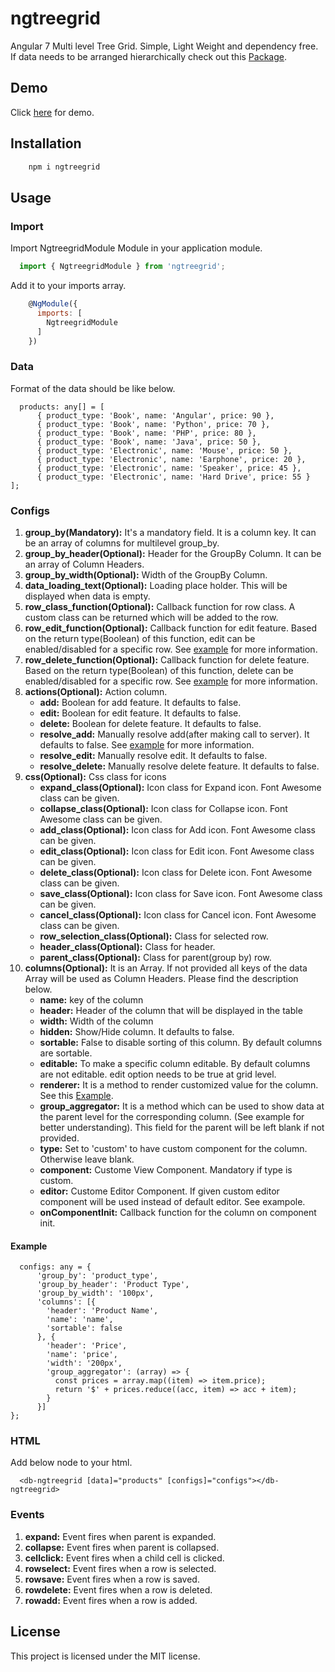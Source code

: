 
# ngtreegrid
Angular 7 Multi level Tree Grid. Simple, Light Weight and dependency free. If data needs to be arranged hierarchically check out this 
<a href="https://github.com/debabratapatra/angular-tree-grid">Package</a>.

## Demo

Click <a href="https://ng-tree-grid.stackblitz.io/" target="_blank">here</a> for demo.

## Installation

```bash
    npm i ngtreegrid
```

## Usage

### Import
Import NgtreegridModule Module in your application module.

```javascript
  import { NgtreegridModule } from 'ngtreegrid';
```

Add it to your imports array.

```javascript
    @NgModule({
      imports: [
        NgtreegridModule
      ]
    })
```

### Data
Format of the data should be like below.

```
  products: any[] = [
      { product_type: 'Book', name: 'Angular', price: 90 },
      { product_type: 'Book', name: 'Python', price: 70 },
      { product_type: 'Book', name: 'PHP', price: 80 },
      { product_type: 'Book', name: 'Java', price: 50 },
      { product_type: 'Electronic', name: 'Mouse', price: 50 },
      { product_type: 'Electronic', name: 'Earphone', price: 20 },
      { product_type: 'Electronic', name: 'Speaker', price: 45 },
      { product_type: 'Electronic', name: 'Hard Drive', price: 55 }
];
```

### Configs

1. **group_by(Mandatory):** It's a mandatory field. It is a column key. It can be an array of columns for multilevel group_by.
2. **group_by_header(Optional):** Header for the GroupBy Column. It can be an array of Column Headers.
3. **group_by_width(Optional):** Width of the GroupBy Column.
4. **data_loading_text(Optional):** Loading place holder. This will be displayed when data is empty.
5. **row_class_function(Optional):** Callback function for row class. A custom class can be returned which will be added to the row.
6. **row_edit_function(Optional):** Callback function for edit feature. Based on the return type(Boolean) of this function, edit can be enabled/disabled for a specific row. See <a href="https://ng-tree-grid.stackblitz.io/cond_row_edit">example</a> for more information.
7. **row_delete_function(Optional):** Callback function for delete feature. Based on the return type(Boolean) of this function, delete can be enabled/disabled for a specific row. See <a href="https://ng-tree-grid.stackblitz.io/cond_row_edit">example</a> for more information.
8. **actions(Optional):** Action column.
     * **add:** Boolean for add feature. It defaults to false.
     * **edit:** Boolean for edit feature. It defaults to false.
     * **delete:** Boolean for delete feature. It defaults to false.
     * **resolve_add:** Manually resolve add(after making call to server). It defaults to false. See <a href="https://ng-tree-grid.stackblitz.io/resolve_row_add">example</a> for more information.
     * **resolve_edit:** Manually resolve edit. It defaults to false.
     * **resolve_delete:** Manually resolve delete feature. It defaults to false.
5. **css(Optional):** Css class for icons
    * **expand_class(Optional):** Icon class for Expand icon. Font Awesome class can be given.
    * **collapse_class(Optional):** Icon class for Collapse icon. Font Awesome class can be given.
    * **add_class(Optional):** Icon class for Add icon. Font Awesome class can be given.
    * **edit_class(Optional):** Icon class for Edit icon. Font Awesome class can be given.
    * **delete_class(Optional):** Icon class for Delete icon. Font Awesome class can be given.
    * **save_class(Optional):** Icon class for Save icon. Font Awesome class can be given.
    * **cancel_class(Optional):** Icon class for Cancel icon. Font Awesome class can be given.
    * **row_selection_class(Optional):** Class for selected row.
    * **header_class(Optional):** Class for header.
    * **parent_class(Optional):** Class for parent(group by) row.
6. **columns(Optional):** It is an Array. If not provided all keys of the data Array will be used as Column Headers. Please find the description below.
    * **name:** key of the column
    * **header:** Header of the column that will be displayed in the table
    * **width:** Width of the column
    * **hidden:** Show/Hide column. It defaults to false.
    * **sortable:** False to disable sorting of this column. By default columns are sortable.
    * **editable:** To make a specific column editable. By default columns are not editable. edit option needs to be true at grid level.
    * **renderer:** It is a method to render customized value for the column. See this <a href="https://ng-tree-grid.stackblitz.io/basic_tree_grid">Example</a>.
    * **group_aggregator:** It is a method which can be used to show data at the parent level for the corresponding column. (See example for better understanding). This field for the parent will be left blank if not provided.
    * **type:** Set to 'custom' to have custom component for the column. Otherwise leave blank.
    * **component:** Custome View Component. Mandatory if type is custom.
    * **editor:** Custome Editor Component. If given custom editor component will be used instead of default editor. See exampole.
    * **onComponentInit:** Callback function for the column on component init.

#### Example
```
  configs: any = {      
      'group_by': 'product_type',
      'group_by_header': 'Product Type',
      'group_by_width': '100px',
      'columns': [{
        'header': 'Product Name',
        'name': 'name',
        'sortable': false
      }, {
        'header': 'Price',
        'name': 'price',
        'width': '200px',
        'group_aggregator': (array) => {
          const prices = array.map((item) => item.price);
          return '$' + prices.reduce((acc, item) => acc + item);
        }
      }]
};
```

### HTML
Add below node to your html.
```
  <db-ngtreegrid [data]="products" [configs]="configs"></db-ngtreegrid>
```
### Events

1. **expand:** Event fires when parent is expanded.
2. **collapse:** Event fires when parent is collapsed.
3. **cellclick:** Event fires when a child cell is clicked.
3. **rowselect:** Event fires when a row is selected.
4. **rowsave:** Event fires when a row is saved.
5. **rowdelete:** Event fires when a row is deleted.
6. **rowadd:** Event fires when a row is added.

## License
This project is licensed under the MIT license.
